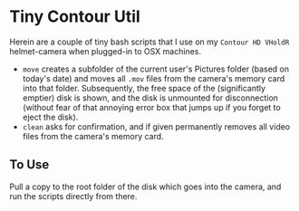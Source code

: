 # Tiny Contour Util

Herein are a couple of tiny bash scripts that I use on my `Contour HD VHoldR` helmet-camera when plugged-in to OSX machines.

* `move` creates a subfolder of the current user's Pictures folder (based on today's date) and moves all <code>.mov</code> files from the camera's memory card into that folder.  Subsequently, the free space of the (significantly emptier) disk is shown, and the disk is unmounted for disconnection (without fear of that annoying error box that jumps up if you forget to eject the disk).
* `clean` asks for confirmation, and if given permanently removes all video files from the camera's memory card.

## To Use
Pull a copy to the root folder of the disk which goes into the camera, and run the scripts directly from there.
